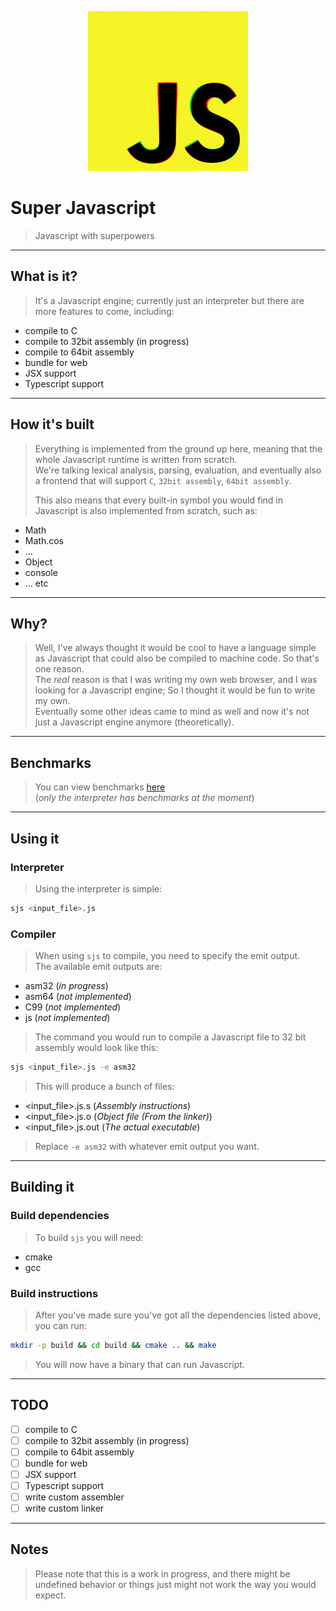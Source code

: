 <p align="center" style="text-align: center; width: 100%;">
    <img width="256px" src="img/logo.jpg"/>
</p>

# Super Javascript
> Javascript with superpowers

----------------------

## What is it?
> It's a Javascript engine; currently just an interpreter but there are more features to come, including:
* compile to C
* compile to 32bit assembly (in progress)
* compile to 64bit assembly
* bundle for web
* JSX support
* Typescript support

----------------------

## How it's built
> Everything is implemented from the ground up here, meaning that the whole Javascript runtime
> is written from scratch.  
> We're talking lexical analysis, parsing, evaluation, and eventually also a frontend that will support `C`, `32bit assembly`, `64bit assembly`.
> 
> This also means that every built-in symbol you would find in Javascript is also implemented from scratch, such as:
* Math
* Math.cos
* ...
* Object
* console
* ... etc

----------------------

## Why?
> Well, I've always thought it would be cool to have a language simple as Javascript that could also be compiled to machine code. So that's one reason.  
> The _real_ reason is that I was writing my own web browser, and I was looking for a Javascript engine;
> So I thought it would be fun to write my own.  
> Eventually some other ideas came to mind as well and now it's not just a Javascript engine anymore (theoretically).

----------------------

## Benchmarks
> You can view benchmarks [here](benchmarks.md)  
> (_only the interpreter has benchmarks at the moment_)

----------------------

## Using it
### Interpreter
> Using the interpreter is simple:
``` bash
sjs <input_file>.js
```
### Compiler
> When using `sjs` to compile, you need to specify the emit output.  
> The available emit outputs are:

* asm32 (_in progress_)
* asm64 (_not implemented_)
* C99 (_not implemented_)
* js (_not implemented_)

> The command you would run to compile a Javascript file to 32 bit assembly would look like this:

``` bash
sjs <input_file>.js -e asm32
```

> This will produce a bunch of files:
* <input_file>.js.s (_Assembly instructions_)
* <input_file>.js.o (_Object file (From the linker)_)
* <input_file>.js.out (_The actual executable_)

> Replace `-e asm32` with whatever emit output you want.  

----------------------

## Building it
### Build dependencies
> To build `sjs` you will need:
* cmake
* gcc
### Build instructions
> After you've made sure you've got all the dependencies listed above, you can run:
``` bash
mkdir -p build && cd build && cmake .. && make
```
> You will now have a binary that can run Javascript.

----------------------

## TODO
- [ ] compile to C
- [ ] compile to 32bit assembly (in progress)
- [ ] compile to 64bit assembly
- [ ] bundle for web
- [ ] JSX support
- [ ] Typescript support
- [ ] write custom assembler
- [ ] write custom linker

----------------------

## Notes
> Please note that this is a work in progress, and there might be undefined behavior or things just might not
> work the way you would expect.
